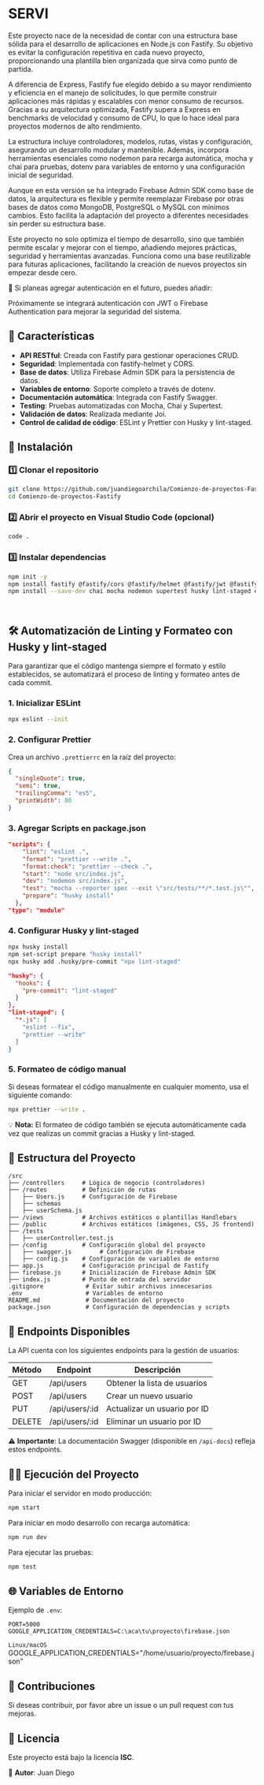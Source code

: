 # SERVI

Este proyecto nace de la necesidad de contar con una estructura base sólida para el desarrollo de aplicaciones en Node.js con Fastify. Su objetivo es evitar la configuración repetitiva en cada nuevo proyecto, proporcionando una plantilla bien organizada que sirva como punto de partida.

A diferencia de Express, Fastify fue elegido debido a su mayor rendimiento y eficiencia en el manejo de solicitudes, lo que permite construir aplicaciones más rápidas y escalables con menor consumo de recursos. Gracias a su arquitectura optimizada, Fastify supera a Express en benchmarks de velocidad y consumo de CPU, lo que lo hace ideal para proyectos modernos de alto rendimiento.

La estructura incluye controladores, modelos, rutas, vistas y configuración, asegurando un desarrollo modular y mantenible. Además, incorpora herramientas esenciales como nodemon para recarga automática, mocha y chai para pruebas, dotenv para variables de entorno y una configuración inicial de seguridad.

Aunque en esta versión se ha integrado Firebase Admin SDK como base de datos, la arquitectura es flexible y permite reemplazar Firebase por otras bases de datos como MongoDB, PostgreSQL o MySQL con mínimos cambios. Esto facilita la adaptación del proyecto a diferentes necesidades sin perder su estructura base.

Este proyecto no solo optimiza el tiempo de desarrollo, sino que también permite escalar y mejorar con el tiempo, añadiendo mejores prácticas, seguridad y herramientas avanzadas. Funciona como una base reutilizable para futuras aplicaciones, facilitando la creación de nuevos proyectos sin empezar desde cero.

🔹 Si planeas agregar autenticación en el futuro, puedes añadir:

Próximamente se integrará autenticación con JWT o Firebase Authentication para mejorar la seguridad del sistema.

## 📌 Características

- **API RESTful**: Creada con Fastify para gestionar operaciones CRUD.
- **Seguridad**: Implementada con fastify-helmet y CORS.
- **Base de datos**: Utiliza Firebase Admin SDK para la persistencia de datos.
- **Variables de entorno**: Soporte completo a través de dotenv.
- **Documentación automática**: Integrada con Fastify Swagger.
- **Testing**: Pruebas automatizadas con Mocha, Chai y Supertest.
- **Validación de datos**: Realizada mediante Joi.
- **Control de calidad de código**: ESLint y Prettier con Husky y lint-staged.

## 🚀 Instalación

### 1️⃣ Clonar el repositorio

```sh
git clone https://github.com/juandiegoarchila/Comienzo-de-proyectos-Fastify.git
cd Comienzo-de-proyectos-Fastify
```

### 2️⃣ Abrir el proyecto en Visual Studio Code (opcional)

```sh
code .
```

### 3️⃣ Instalar dependencias

```sh
npm init -y
npm install fastify @fastify/cors @fastify/helmet @fastify/jwt @fastify/swagger @fastify/swagger-ui firebase-admin dotenv joi pino
npm install --save-dev chai mocha nodemon supertest husky lint-staged eslint prettier Y npm install cli-table3




```

## 🛠 Automatización de Linting y Formateo con Husky y lint-staged

Para garantizar que el código mantenga siempre el formato y estilo establecidos, se automatizará el proceso de linting y formateo antes de cada commit.

### 1. Inicializar ESLint

```sh
npx eslint --init
```

### 2. Configurar Prettier

Crea un archivo `.prettierrc` en la raíz del proyecto:

```json
{
  "singleQuote": true,
  "semi": true,
  "trailingComma": "es5",
  "printWidth": 80
}
```

### 3. Agregar Scripts en package.json

```json
"scripts": {
    "lint": "eslint .",
    "format": "prettier --write .",
    "format:check": "prettier --check .",
    "start": "node src/index.js",
    "dev": "nodemon src/index.js",
    "test": "mocha --reporter spec --exit \"src/tests/**/*.test.js\"",
    "prepare": "husky install"
  },
"type": "module"
```

### 4. Configurar Husky y lint-staged

```sh
npx husky install
npm set-script prepare "husky install"
npx husky add .husky/pre-commit "npx lint-staged"
```

```json
"husky": {
  "hooks": {
    "pre-commit": "lint-staged"
  }
},
"lint-staged": {
  "*.js": [
    "eslint --fix",
    "prettier --write"
  ]
}
```

### 5. Formateo de código manual

Si deseas formatear el código manualmente en cualquier momento, usa el siguiente comando:

```sh
npx prettier --write .
```

💡 **Nota:** El formateo de código también se ejecuta automáticamente cada vez que realizas un commit gracias a Husky y lint-staged.

## 🏢 Estructura del Proyecto

```
/src
├── /controllers     # Lógica de negocio (controladores)
├── /routes          # Definición de rutas
│   ├── Users.js     # Configuración de Firebase
│   ├── schemas
│   ├── userSchema.js
├── /views           # Archivos estáticos o plantillas Handlebars
├── /public          # Archivos estáticos (imágenes, CSS, JS frontend)
├── /tests          
│   ├── userController.test.js
├── /config          # Configuración global del proyecto
│   ├── swagger.js        # Configuración de Firebase
│   ├── config.js    # Configuración de variables de entorno
├── app.js           # Configuración principal de Fastify
├── firebase.js      # Inicialización de Firebase Admin SDK
├── index.js         # Punto de entrada del servidor
.gitignore            # Evitar subir archivos innecesarios
.env                  # Variables de entorno
README.md             # Documentación del proyecto
package.json          # Configuración de dependencias y scripts
```

## 🔗 Endpoints Disponibles

La API cuenta con los siguientes endpoints para la gestión de usuarios:

| Método | Endpoint       | Descripción                  |
| ------ | -------------- | ---------------------------- |
| GET    | /api/users     | Obtener la lista de usuarios |
| POST   | /api/users     | Crear un nuevo usuario       |
| PUT    | /api/users/:id | Actualizar un usuario por ID |
| DELETE | /api/users/:id | Eliminar un usuario por ID   |

⚠️ **Importante**: La documentación Swagger (disponible en `/api-docs`) refleja estos endpoints.

## 🏃‍♂️ Ejecución del Proyecto

Para iniciar el servidor en modo producción:

```sh
npm start
```

Para iniciar en modo desarrollo con recarga automática:

```sh
npm run dev
```

Para ejecutar las pruebas:

```sh
npm test
```

## 🌐 Variables de Entorno

Ejemplo de `.env`:

```
PORT=5000
GOOGLE_APPLICATION_CREDENTIALS=C:\aca\tu\proyecto\firebase.json
```

`Linux/macOS`
GOOGLE_APPLICATION_CREDENTIALS="/home/usuario/proyecto/firebase.json"

## 📌 Contribuciones

Si deseas contribuir, por favor abre un issue o un pull request con tus mejoras.

## 📝 Licencia

Este proyecto está bajo la licencia **ISC**.

📌 **Autor**: Juan Diego
